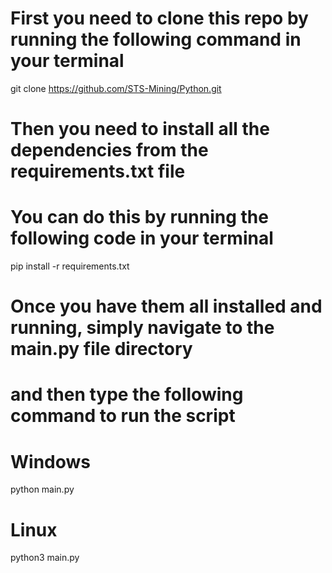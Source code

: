 # First you need to clone this repo by running the following command in your terminal

git clone https://github.com/STS-Mining/Python.git

# Then you need to install all the dependencies from the requirements.txt file

# You can do this by running the following code in your terminal

pip install -r requirements.txt

# Once you have them all installed and running, simply navigate to the main.py file directory

# and then type the following command to run the script

# Windows

python main.py

# Linux

python3 main.py
